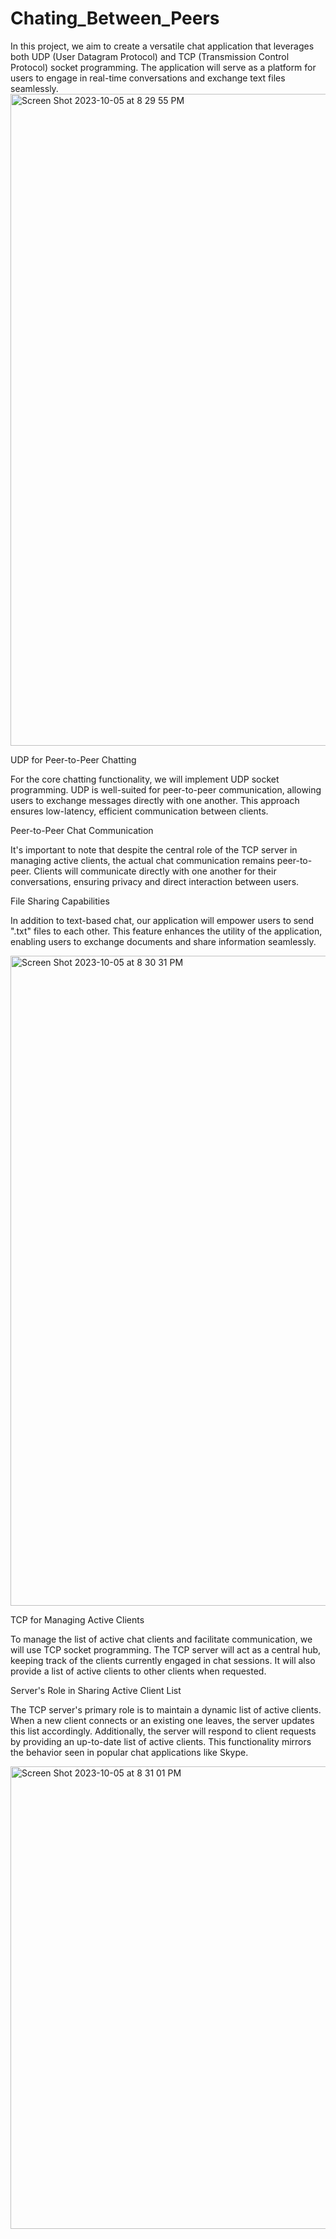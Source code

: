 # Chating_Between_Peers

In this project, we aim to create a versatile chat application that leverages both UDP (User Datagram Protocol) and TCP (Transmission Control Protocol) socket programming. The application will serve as a platform for users to engage in real-time conversations and exchange text files seamlessly.
<img width="1043" alt="Screen Shot 2023-10-05 at 8 29 55 PM" src="https://github.com/MoheeQwareeq/Peers_Chating/assets/143301303/e259369f-6642-4642-8267-74b805fe44cc">



UDP for Peer-to-Peer Chatting

For the core chatting functionality, we will implement UDP socket programming. UDP is well-suited for peer-to-peer communication, allowing users to exchange messages directly with one another. This approach ensures low-latency, efficient communication between clients.

Peer-to-Peer Chat Communication

It's important to note that despite the central role of the TCP server in managing active clients, the actual chat communication remains peer-to-peer. Clients will communicate directly with one another for their conversations, ensuring privacy and direct interaction between users.

File Sharing Capabilities

In addition to text-based chat, our application will empower users to send ".txt" files to each other. This feature enhances the utility of the application, enabling users to exchange documents and share information seamlessly.



<img width="1040" alt="Screen Shot 2023-10-05 at 8 30 31 PM" src="https://github.com/MoheeQwareeq/Peers_Chating/assets/143301303/533905c6-2199-44df-aaaf-84f9b9141acc">




TCP for Managing Active Clients

To manage the list of active chat clients and facilitate communication, we will use TCP socket programming. The TCP server will act as a central hub, keeping track of the clients currently engaged in chat sessions. It will also provide a list of active clients to other clients when requested.

Server's Role in Sharing Active Client List

The TCP server's primary role is to maintain a dynamic list of active clients. When a new client connects or an existing one leaves, the server updates this list accordingly. Additionally, the server will respond to client requests by providing an up-to-date list of active clients. This functionality mirrors the behavior seen in popular chat applications like Skype.


<img width="740" alt="Screen Shot 2023-10-05 at 8 31 01 PM" src="https://github.com/MoheeQwareeq/Peers_Chating/assets/143301303/2011c775-2ba2-4816-b22a-fdd2e63d5d98">
